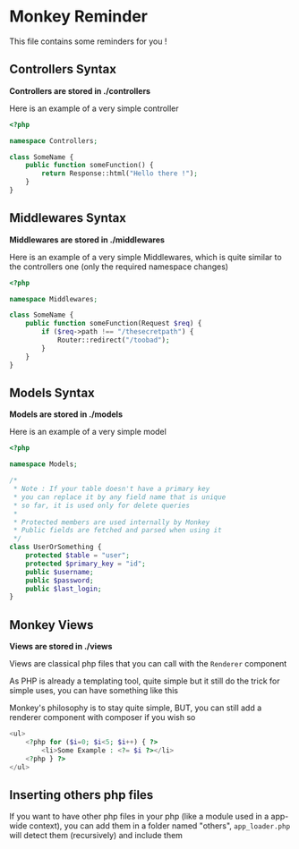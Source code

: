 # Monkey Reminder

This file contains some reminders for you !

## Controllers Syntax

**Controllers are stored in ./controllers**

Here is an example of a very simple controller 

```php
<?php 

namespace Controllers;

class SomeName {
    public function someFunction() {
        return Response::html("Hello there !");
    }
}
```










## Middlewares Syntax

**Middlewares are stored in ./middlewares**

Here is an example of a very simple Middlewares,
which is quite similar to the controllers one 
(only the required namespace changes)

```php
<?php 

namespace Middlewares;

class SomeName {
    public function someFunction(Request $req) {
        if ($req->path !== "/thesecretpath") {
            Router::redirect("/toobad");
        }
    }
}

```











## Models Syntax

**Models are stored in ./models**

Here is an example of a very simple model

```php
<?php 

namespace Models;

/* 
 * Note : If your table doesn't have a primary key
 * you can replace it by any field name that is unique
 * so far, it is used only for delete queries
 *
 * Protected members are used internally by Monkey
 * Public fields are fetched and parsed when using it
 */
class UserOrSomething {
    protected $table = "user";
    protected $primary_key = "id"; 
    public $username;
    public $password;
    public $last_login;
}

```











## Monkey Views

**Views are stored in ./views**

Views are classical php files that you can call with the
`Renderer` component

As PHP is already a templating tool, quite simple but it 
still do the trick for simple uses, you can have something 
like this

Monkey's philosophy is to stay quite simple, BUT, you can
still add a renderer component with composer if you wish so

```php
<ul>
    <?php for ($i=0; $i<5; $i++) { ?>
        <li>Some Example : <?= $i ?></li>
    <?php } ?>
</ul>
```

## Inserting others php files

If you want to have other php files in your php
(like a module used in a app-wide context), you 
can add them in a folder named "others", `app_loader.php`
will detect them (recursively) and include them